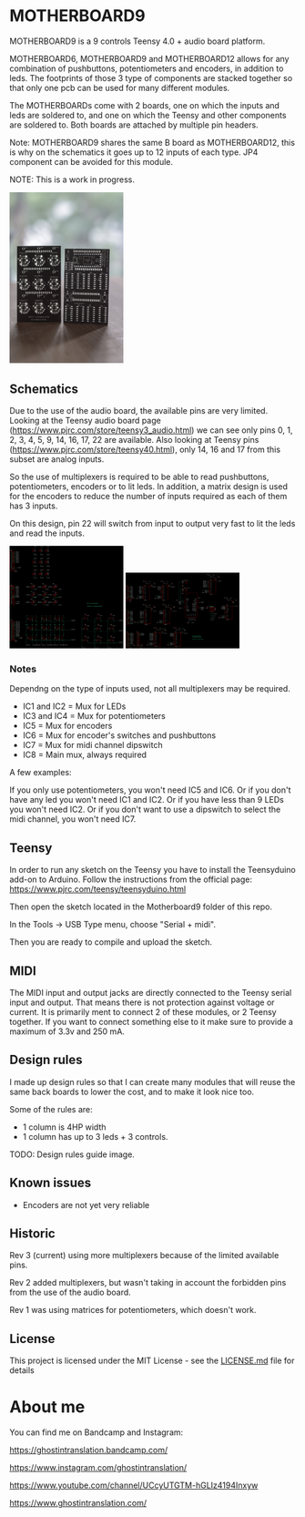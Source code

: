 # MOTHERBOARD9
MOTHERBOARD9 is a 9 controls Teensy 4.0 + audio board platform.

MOTHERBOARD6, MOTHERBOARD9 and MOTHERBOARD12 allows for any combination of pushbuttons, potentiometers and encoders, in addition to leds. The footprints of those 3 type of components are stacked together so that only one pcb can be used for many different modules.

The MOTHERBOARDs come with 2 boards, one on which the inputs and leds are soldered to, and one on which the Teensy and other components are soldered to. Both boards are attached by multiple pin headers.

Note: MOTHERBOARD9 shares the same B board as MOTHERBOARD12, this is why on the schematics it goes up to 12 inputs of each type. JP4 component can be avoided for this module.

NOTE: This is a work in progress.

<img src="motherboard9.jpg" width="200px"/>

## Schematics

Due to the use of the audio board, the available pins are very limited. Looking at the Teensy audio board page (https://www.pjrc.com/store/teensy3_audio.html) we can see only pins 0, 1, 2, 3, 4, 5, 9, 14, 16, 17, 22 are available. Also looking at Teensy pins (https://www.pjrc.com/store/teensy40.html), only 14, 16 and 17 from this subset are analog inputs.

So the use of multiplexers is required to be able to read pushbuttons, potentiometers, encoders or to lit leds. In addition, a matrix design is used for the encoders to reduce the number of inputs required as each of them has 3 inputs.

On this design, pin 22 will switch from input to output very fast to lit the leds and read the inputs.

<img src="Motherboard9A-schematics.png" width="200px"/> <img src="Motherboard9B-schematics.png" width="200px"/>

### Notes

Dependng on the type of inputs used, not all multiplexers may be required. 

- IC1 and IC2 = Mux for LEDs
- IC3 and IC4 = Mux for potentiometers
- IC5 = Mux for encoders
- IC6 = Mux for encoder's switches and pushbuttons
- IC7 = Mux for midi channel dipswitch
- IC8 = Main mux, always required

A few examples:

If you only use potentiometers, you won't need IC5 and IC6. Or if you don't have any led you won't need IC1 and IC2. Or if you have less than 9 LEDs you won't need IC2. Or if you don't want to use a dipswitch to select the midi channel, you won't need IC7.

## Teensy

In order to run any sketch on the Teensy you have to install the Teensyduino add-on to Arduino.
Follow the instructions from the official page:
https://www.pjrc.com/teensy/teensyduino.html

Then open the sketch located in the Motherboard9 folder of this repo.

In the Tools -> USB Type menu, choose "Serial + midi".

Then you are ready to compile and upload the sketch.

## MIDI

The MIDI input and output jacks are directly connected to the Teensy serial input and output. That means there is not protection against voltage or current. It is primarily ment to connect 2 of these modules, or 2 Teensy together. If you want to connect something else to it make sure to provide a maximum of 3.3v and 250 mA.

## Design rules

I made up design rules so that I can create many modules that will reuse the same back boards to lower the cost, and to make it look nice too. 

Some of the rules are:

* 1 column is 4HP width
* 1 column has up to 3 leds + 3 controls.

TODO: Design rules guide image.

## Known issues
- Encoders are not yet very reliable

## Historic 

Rev 3 (current) using more multiplexers because of the limited available pins.

Rev 2 added multiplexers, but wasn't taking in account the forbidden pins from the use of the audio board.

Rev 1 was using matrices for potentiometers, which doesn't work.

## License

This project is licensed under the MIT License - see the [LICENSE.md](LICENSE.md) file for details

# About me
You can find me on Bandcamp and Instagram:

https://ghostintranslation.bandcamp.com/

https://www.instagram.com/ghostintranslation/

https://www.youtube.com/channel/UCcyUTGTM-hGLIz4194Inxyw

https://www.ghostintranslation.com/